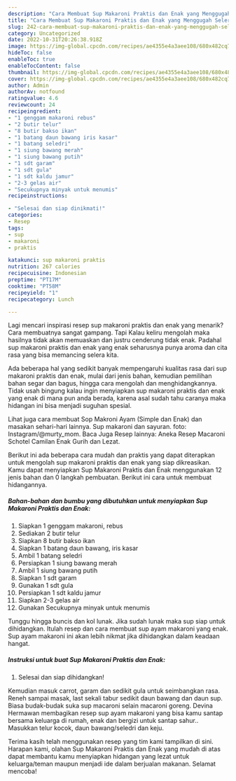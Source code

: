 ```yaml
---
description: "Cara Membuat Sup Makaroni Praktis dan Enak yang Menggugah Selera"
title: "Cara Membuat Sup Makaroni Praktis dan Enak yang Menggugah Selera"
slug: 242-cara-membuat-sup-makaroni-praktis-dan-enak-yang-menggugah-selera
category: Uncategorized
date: 2022-10-31T20:26:38.918Z
image: https://img-global.cpcdn.com/recipes/ae4355e4a3aee108/680x482cq70/sup-makaroni-praktis-dan-enak-foto-resep-utama.jpg
hideToc: false
enableToc: true
enableTocContent: false
thumbnail: https://img-global.cpcdn.com/recipes/ae4355e4a3aee108/680x482cq70/sup-makaroni-praktis-dan-enak-foto-resep-utama.jpg
cover: https://img-global.cpcdn.com/recipes/ae4355e4a3aee108/680x482cq70/sup-makaroni-praktis-dan-enak-foto-resep-utama.jpg
author: Admin
authorAv: notfound
ratingvalue: 4.6
reviewcount: 24
recipeingredient:
- "1 genggam makaroni rebus"
- "2 butir telur"
- "8 butir bakso ikan"
- "1 batang daun bawang iris kasar"
- "1 batang seledri"
- "1 siung bawang merah"
- "1 siung bawang putih"
- "1 sdt garam"
- "1 sdt gula"
- "1 sdt kaldu jamur"
- "2-3 gelas air"
- "Secukupnya minyak untuk menumis"
recipeinstructions:

- "Selesai dan siap dinikmati!"
categories:
- Resep
tags:
- sup
- makaroni
- praktis

katakunci: sup makaroni praktis 
nutrition: 267 calories
recipecuisine: Indonesian
preptime: "PT17M"
cooktime: "PT58M"
recipeyield: "1"
recipecategory: Lunch

---
```



Lagi mencari inspirasi resep sup makaroni praktis dan enak yang menarik? Cara membuatnya sangat gampang. Tapi Kalau keliru mengolah maka hasilnya tidak akan memuaskan dan justru cenderung tidak enak. Padahal sup makaroni praktis dan enak yang enak seharusnya punya aroma dan cita rasa yang bisa memancing selera kita.


Ada beberapa hal yang sedikit banyak mempengaruhi kualitas rasa dari sup makaroni praktis dan enak, mulai dari jenis bahan, kemudian pemilihan bahan segar dan bagus, hingga cara mengolah dan menghidangkannya. Tidak usah bingung kalau ingin menyiapkan sup makaroni praktis dan enak yang enak di mana pun anda berada, karena asal sudah tahu caranya maka hidangan ini bisa menjadi suguhan spesial.

Lihat juga cara membuat Sop Makroni Ayam (Simple dan Enak) dan masakan sehari-hari lainnya. Sup makaroni dan sayuran. foto: Instagram/@murty_mom. Baca Juga Resep lainnya: Aneka Resep Macaroni Schotel Camilan Enak Gurih dan Lezat.


Berikut ini ada beberapa cara mudah dan praktis yang dapat diterapkan untuk mengolah sup makaroni praktis dan enak yang siap dikreasikan. Kamu dapat menyiapkan Sup Makaroni Praktis dan Enak menggunakan 12 jenis bahan dan 0 langkah pembuatan. Berikut ini cara untuk membuat hidangannya.

<!--inarticleads1-->

##### Bahan-bahan dan bumbu yang dibutuhkan untuk menyiapkan Sup Makaroni Praktis dan Enak:

1. Siapkan 1 genggam makaroni, rebus
1. Sediakan 2 butir telur
1. Siapkan 8 butir bakso ikan
1. Siapkan 1 batang daun bawang, iris kasar
1. Ambil 1 batang seledri
1. Persiapkan 1 siung bawang merah
1. Ambil 1 siung bawang putih
1. Siapkan 1 sdt garam
1. Gunakan 1 sdt gula
1. Persiapkan 1 sdt kaldu jamur
1. Siapkan 2-3 gelas air
1. Gunakan Secukupnya minyak untuk menumis


Tunggu hingga buncis dan kol lunak. Jika sudah lunak maka sup siap untuk dihidangkan. Itulah resep dan cara membuat sup ayam makaroni yang enak. Sup ayam makaroni ini akan lebih nikmat jika dihidangkan dalam keadaan hangat. 

<!--inarticleads2-->

##### Instruksi untuk buat Sup Makaroni Praktis dan Enak:


1. Selesai dan siap dihidangkan!

Kemudian masuk carrot, garam dan sedikit gula untuk seimbangkan rasa. Reneh sampai masak, last sekali tabur sedikit daun bawang dan daun sup. Biasa budak-budak suka sup macaroni selain macaroni goreng. Devina Hermawan membagikan resep sup ayam makaroni yang bisa kamu santap bersama keluarga di rumah, enak dan bergizi untuk santap sahur.. Masukkan telur kocok, daun bawang/seledri dan keju. 

Terima kasih telah menggunakan resep yang tim kami tampilkan di sini. Harapan kami, olahan Sup Makaroni Praktis dan Enak yang mudah di atas dapat membantu kamu menyiapkan hidangan yang lezat untuk keluarga/teman maupun menjadi ide dalam berjualan makanan. Selamat mencoba!

